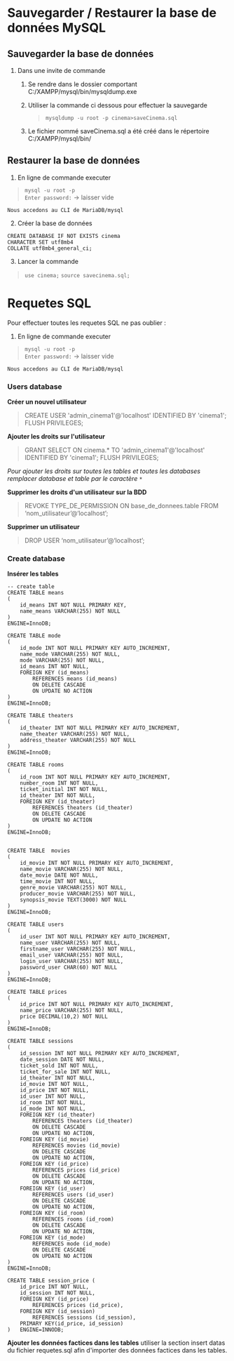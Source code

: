 # Sauvegarder / Restaurer la base de données MySQL
## Sauvegarder la base de données

1. Dans une invite de commande
    1. Se rendre dans le dossier comportant C:/XAMPP/mysql/bin/mysqldump.exe

    2. Utiliser la commande ci dessous pour effectuer la sauvegarde
        >`mysqldump -u root -p cinema>saveCinema.sql`

    3. Le fichier nommé saveCinema.sql a été créé dans le répertoire C:/XAMPP/mysql/bin/   


## Restaurer la base de données
1. En ligne de commande executer

>    `mysql -u root -p`  
>`Enter password:` ->  laisser vide

    Nous accedons au CLI de MariaDB/mysql   

2. Créer la base de données
~~~
CREATE DATABASE IF NOT EXISTS cinema
CHARACTER SET utf8mb4
COLLATE utf8mb4_general_ci;
~~~

3. Lancer la commande 
>`use cinema;`
>`source savecinema.sql;`


# Requetes SQL
Pour effectuer toutes les requetes SQL ne pas oublier : 
1. En ligne de commande executer

>    `mysql -u root -p`  
>`Enter password:` ->  laisser vide

    Nous accedons au CLI de MariaDB/mysql   

### Users database
**Créer un nouvel utilisateur**
>CREATE USER 'admin_cinema1'@'localhost' IDENTIFIED BY 'cinema1';
FLUSH PRIVILEGES;

**Ajouter les droits sur l'utilisateur**
>GRANT SELECT ON cinema.* TO 'admin_cinema1'@'localhost' IDENTIFIED BY 'cinema1';
FLUSH PRIVILEGES;

*Pour ajouter les droits sur toutes les tables et toutes les databases remplacer database et table par le caractère `*`*

**Supprimer les droits d'un utilisateur sur la BDD**
>REVOKE TYPE_DE_PERMISSION ON base_de_donnees.table 
FROM ‘nom_utilisateur’@‘localhost’;

**Supprimer un utilisateur**
>DROP USER ‘nom_utilisateur’@‘localhost’;    


### Create database
**Insérer les tables**
```
-- create table
CREATE TABLE means 
(
    id_means INT NOT NULL PRIMARY KEY, 
    name_means VARCHAR(255) NOT NULL
)
ENGINE=InnoDB;

CREATE TABLE mode 
(
    id_mode INT NOT NULL PRIMARY KEY AUTO_INCREMENT, 
    name_mode VARCHAR(255) NOT NULL,
    mode VARCHAR(255) NOT NULL,
    id_means INT NOT NULL,
    FOREIGN KEY (id_means)
        REFERENCES means (id_means)
        ON DELETE CASCADE
        ON UPDATE NO ACTION
)
ENGINE=InnoDB;

CREATE TABLE theaters 
(
    id_theater INT NOT NULL PRIMARY KEY AUTO_INCREMENT, 
    name_theater VARCHAR(255) NOT NULL,
    address_theater VARCHAR(255) NOT NULL
)
ENGINE=InnoDB;

CREATE TABLE rooms 
(
    id_room INT NOT NULL PRIMARY KEY AUTO_INCREMENT, 
    number_room INT NOT NULL,
    ticket_initial INT NOT NULL,
    id_theater INT NOT NULL,
    FOREIGN KEY (id_theater)
        REFERENCES theaters (id_theater)
        ON DELETE CASCADE
        ON UPDATE NO ACTION
)
ENGINE=InnoDB;


CREATE TABLE  movies 
(
    id_movie INT NOT NULL PRIMARY KEY AUTO_INCREMENT, 
    name_movie VARCHAR(255) NOT NULL,
    date_movie DATE NOT NULL,
    time_movie INT NOT NULL,
    genre_movie VARCHAR(255) NOT NULL,
    producer_movie VARCHAR(255) NOT NULL,
    synopsis_movie TEXT(3000) NOT NULL
)
ENGINE=InnoDB;

CREATE TABLE users 
(
    id_user INT NOT NULL PRIMARY KEY AUTO_INCREMENT, 
    name_user VARCHAR(255) NOT NULL,
    firstname_user VARCHAR(255) NOT NULL,
    email_user VARCHAR(255) NOT NULL,
    login_user VARCHAR(255) NOT NULL,
    password_user CHAR(60) NOT NULL
)
ENGINE=InnoDB;

CREATE TABLE prices
(
    id_price INT NOT NULL PRIMARY KEY AUTO_INCREMENT, 
    name_price VARCHAR(255) NOT NULL,
    price DECIMAL(10,2) NOT NULL
)
ENGINE=InnoDB;

CREATE TABLE sessions 
(
    id_session INT NOT NULL PRIMARY KEY AUTO_INCREMENT, 
    date_session DATE NOT NULL,
    ticket_sold INT NOT NULL,
    ticket_for_sale INT NOT NULL,
    id_theater INT NOT NULL,
    id_movie INT NOT NULL,
    id_price INT NOT NULL,
    id_user INT NOT NULL,
    id_room INT NOT NULL,
    id_mode INT NOT NULL,
    FOREIGN KEY (id_theater)
        REFERENCES theaters (id_theater)
        ON DELETE CASCADE
        ON UPDATE NO ACTION,
    FOREIGN KEY (id_movie)
        REFERENCES movies (id_movie)
        ON DELETE CASCADE
        ON UPDATE NO ACTION,
    FOREIGN KEY (id_price)
        REFERENCES prices (id_price)
        ON DELETE CASCADE
        ON UPDATE NO ACTION,
    FOREIGN KEY (id_user)
        REFERENCES users (id_user)
        ON DELETE CASCADE
        ON UPDATE NO ACTION,
    FOREIGN KEY (id_room)
        REFERENCES rooms (id_room)
        ON DELETE CASCADE
        ON UPDATE NO ACTION,
    FOREIGN KEY (id_mode)
        REFERENCES mode (id_mode)
        ON DELETE CASCADE
        ON UPDATE NO ACTION
)
ENGINE=InnoDB;

CREATE TABLE session_price (
    id_price INT NOT NULL, 
    id_session INT NOT NULL,
    FOREIGN KEY (id_price)
        REFERENCES prices (id_price),
    FOREIGN KEY (id_session)
        REFERENCES sessions (id_session),
    PRIMARY KEY(id_price, id_session)
)   ENGINE=INNODB;
```

**Ajouter les données factices dans les tables**
utiliser la section insert datas du fichier requetes.sql afin d'importer des données factices dans les tables.




